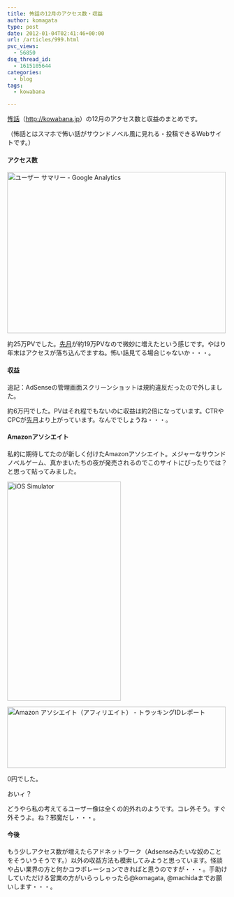 ```yaml
---
title: 怖話の12月のアクセス数・収益
author: komagata
type: post
date: 2012-01-04T02:41:46+00:00
url: /articles/999.html
pvc_views:
  - 56850
dsq_thread_id:
  - 1615105644
categories:
  - blog
tags:
  - kowabana

---
```

<a href="http://kowabana.jp" title="怖話" target="_blank">怖話</a>（<a href="http://kowabana.jp" title="怖話" target="_blank">http://kowabana.jp</a>）の12月のアクセス数と収益のまとめです。
  
（怖話とはスマホで怖い話がサウンドノベル風に見れる・投稿できるWebサイトです。）

#### アクセス数

<p class="center">
  <a href="http://www.flickr.com/photos/komagata/6631885727/" title="ユーザー サマリー - Google Analytics by komagata, on Flickr"><img src="http://farm8.staticflickr.com/7159/6631885727_4cbc12ef24.jpg" width="500" height="368" alt="ユーザー サマリー - Google Analytics" /></a>
</p>

約25万PVでした。[先月][1]が約19万PVなので微妙に増えたという感じです。やはり年末はアクセスが落ち込んでますね。怖い話見てる場合じゃないか・・・。

#### 収益

追記：AdSenseの管理画面スクリーンショットは規約違反だったので外しました。

約6万円でした。PVはそれ程でもないのに収益は約2倍になっています。CTRやCPCが[先月][1]より上がっています。なんででしょうね・・・。

#### Amazonアソシエイト

私的に期待してたのが新しく付けたAmazonアソシエイト。メジャーなサウンドノベルゲーム、真かまいたちの夜が発売されるのでこのサイトにぴったりでは？と思って貼ってみました。

<p class="center">
  <a href="http://www.flickr.com/photos/komagata/6632107269/" title="iOS Simulator by komagata, on Flickr"><img src="http://farm8.staticflickr.com/7019/6632107269_1ac6c238a3.jpg" width="260" height="500" alt="iOS Simulator" /></a>
</p>

<p class="center">
  <a href="http://www.flickr.com/photos/komagata/6631921119/" title="Amazon アソシエイト（アフィリエイト） - トラッキングIDレポート by komagata, on Flickr"><img src="http://farm8.staticflickr.com/7151/6631921119_f02db5f6fc.jpg" width="500" height="140" alt="Amazon アソシエイト（アフィリエイト） - トラッキングIDレポート" /></a>
</p>

0円でした。

おいィ？

どうやら私の考えてるユーザー像は全くの的外れのようです。コレ外そう。すぐ外そうよ。ね？邪魔だし・・・。

#### 今後

もう少しアクセス数が増えたらアドネットワーク（Adsenseみたいな奴のことをそういうそうです。）以外の収益方法も模索してみようと思っています。怪談や占い業界の方と何かコラボレーションできればと思うのですが・・・。手助けしていただける営業の方がいらっしゃったら@komagata, @machidaまでお願いします・・・。

 [1]: http://fjord.jp/love/963.html